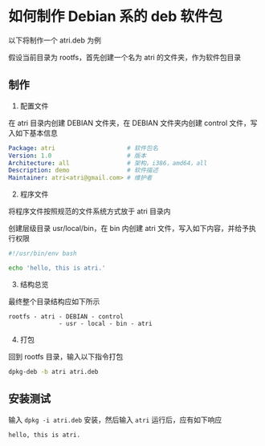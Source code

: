 # 如何制作 Debian 系的 deb 软件包

以下将制作一个 atri.deb 为例

假设当前目录为 rootfs，首先创建一个名为 atri 的文件夹，作为软件包目录

## 制作

1. 配置文件

在 atri 目录内创建 DEBIAN 文件夹，在 DEBIAN 文件夹内创建 control 文件，写入如下基本信息

```yml
Package: atri                    # 软件包名
Version: 1.0                     # 版本
Architecture: all                # 架构，i386，amd64，all
Description: demo                # 软件描述
Maintainer: atri<atri@gmail.com> # 维护者
```

2. 程序文件

将程序文件按照规范的文件系统方式放于 atri 目录内

创建层级目录 usr/local/bin，在 bin 内创建 atri 文件，写入如下内容，并给予执行权限

```sh
#!/usr/bin/env bash

echo 'hello, this is atri.'
```

3. 结构总览

最终整个目录结构应如下所示

```
rootfs - atri - DEBIAN - control
              - usr - local - bin - atri
```

4. 打包

回到 rootfs 目录，输入以下指令打包

```sh
dpkg-deb -b atri atri.deb
```

## 安装测试

输入 `dpkg -i atri.deb` 安装，然后输入 `atri` 运行后，应有如下响应

```
hello, this is atri.
```
